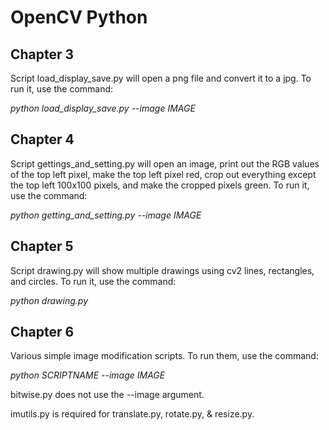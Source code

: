 # OpenCV Python
## Chapter 3
Script load_display_save.py will open a png file and convert it to a jpg. To run it, use the command:

*python load_display_save.py --image IMAGE*

## Chapter 4
Script gettings_and_setting.py will open an image, print out the RGB values of the top left pixel, make the top left pixel red, crop out everything except the top left 100x100 pixels, and make the cropped pixels green. To run it, use the command:

*python getting_and_setting.py --image IMAGE*

## Chapter 5
Script drawing.py will show multiple drawings using cv2 lines, rectangles, and circles. To run it, use the command:

*python drawing.py*

## Chapter 6
Various simple image modification scripts. To run them, use the command:

*python SCRIPTNAME --image IMAGE*

bitwise.py does not use the --image argument.

imutils.py is required for translate.py, rotate.py, & resize.py.
